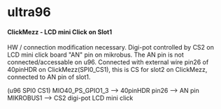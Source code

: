 # ultra96

#### ClickMezz - LCD mini Click on Slot1 
HW / connection modification necessary. Digi-pot controlled by CS2 on LCD mini click board
"AN" pin on mikrobus. The AN pin is not connected/accessable on u96. Connected with external wire
pin26 of 40pinHDR on ClickMezz(SPI0_CS1), this is CS for slot2 on ClickMezz, connected to AN pin of slot1.

(u96 SPI0 CS1) MIO40_PS_GPIO1_3 --> 40pinHDR pin26 --> AN pin MIKROBUS1 --> CS2 digi-pot LCD mini click
